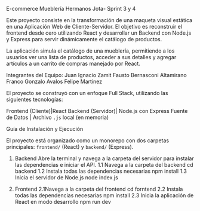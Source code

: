 E-commerce Mueblería Hermanos Jota- Sprint 3 y 4 

Este proyecto consiste en la transformación de una maqueta visual estática en una Aplicación Web de Cliente-Servidor. El objetivo es reconstruir el frontend desde cero utilizando React y desarrollar un Backend con Node.js y Express para servir dinámicamente el catálogo de productos.

La aplicación simula el catálogo de una mueblería, permitiendo a los usuarios ver una lista de productos, acceder a sus detalles y agregar artículos a un carrito de compras manejado por React.

Integrantes del Equipo:
Juan Ignacio Zamit 
Fausto Bernasconi
Altamirano Franco
Gonzalo Avalos
Felipe Martinez 

El proyecto se construyó con un enfoque Full Stack, utilizando las siguientes tecnologías:

Frontend (Cliente)|React 
Backend (Servidor)| Node.js con Express
Fuente de Datos | Archivo `.js` local (en memoria)

Guía de Instalación y Ejecución

El proyecto está organizado como un monorepo con dos carpetas principales: `frontend/` (React) y `backend/` (Express).

1. Backend
Abre la terminal y navega a la carpeta del servidor para instalar las dependencias e iniciar el API.
1.1 Navega a la carpeta del backend
cd backend
1.2 Instala todas las dependencias necesarias
npm install
1.3 Inicia el servidor de Node.js
node index.js

2. Frontend
2.1Navega a la carpeta del frontend
cd forntend
2.2 Instala todas las dependencias necesarias
npm install
2.3 Inicia la aplicación de React en modo desarrollo
npm run dev
